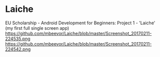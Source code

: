 # Laiche
EU Scholarship - Android Development for Beginners: Project 1 - 'Laiche' (my first full single screen app)
https://github.com/mbeevor/Laiche/blob/master/Screenshot_20170211-224535.png
https://github.com/mbeevor/Laiche/blob/master/Screenshot_20170211-224542.png
